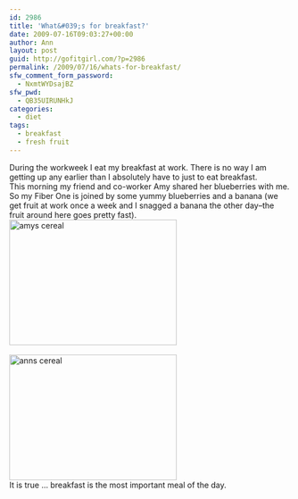 ```yaml
---
id: 2986
title: 'What&#039;s for breakfast?'
date: 2009-07-16T09:03:27+00:00
author: Ann
layout: post
guid: http://gofitgirl.com/?p=2986
permalink: /2009/07/16/whats-for-breakfast/
sfw_comment_form_password:
  - NxmtWYDsajBZ
sfw_pwd:
  - QB35UIRUNHkJ
categories:
  - diet
tags:
  - breakfast
  - fresh fruit
---
```

During the workweek I eat my breakfast at work. There is no way I am getting up any earlier than I absolutely have to just to eat breakfast.  
This morning my friend and co-worker Amy shared her blueberries with me. So my Fiber One is joined by some yummy blueberries and a banana (we get fruit at work once a week and I snagged a banana the other day&#8211;the fruit around here goes pretty fast).  
<img class="aligncenter size-medium wp-image-2987" title="amys cereal" src="http://gofitgirl.com/blog/wp-content/uploads/2009/07/amys-cereal-300x225.jpg" alt="amys cereal" width="300" height="225" />  
   
<img class="aligncenter size-medium wp-image-2988" title="anns cereal" src="http://gofitgirl.com/blog/wp-content/uploads/2009/07/anns-cereal-300x225.jpg" alt="anns cereal" width="300" height="225" />  
It is true &#8230; breakfast is the most important meal of the day.